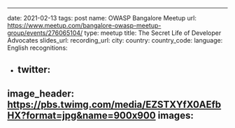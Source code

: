 ---
date: 2021-02-13
tags: post
name: OWASP Bangalore Meetup
url: https://www.meetup.com/bangalore-owasp-meetup-group/events/276065104/
type: meetup
title: The Secret Life of Developer Advocates
slides_url: 
recording_url: 
city: 
country: 
country_code: 
language: English
recognitions:
  - twitter:
    - 
image_header: https://pbs.twimg.com/media/EZSTXYfX0AEfbHX?format=jpg&name=900x900
images:
  - 
